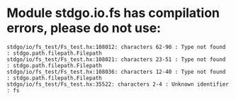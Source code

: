 # Module stdgo.io.fs has compilation errors, please do not use:
```
stdgo/io/fs_test/Fs_test.hx:108012: characters 62-90 : Type not found : stdgo.path.filepath.Filepath
stdgo/io/fs_test/Fs_test.hx:108021: characters 23-51 : Type not found : stdgo.path.filepath.Filepath
stdgo/io/fs_test/Fs_test.hx:108036: characters 12-40 : Type not found : stdgo.path.filepath.Filepath
stdgo/io/fs_test/Fs_test.hx:35522: characters 2-4 : Unknown identifier : fs

```

